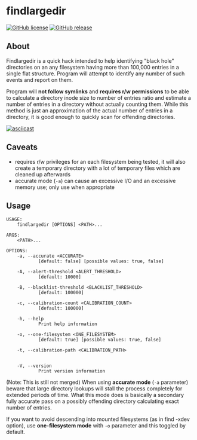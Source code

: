 # findlargedir

[![GitHub license](https://img.shields.io/github/license/dkorunic/findlargedir.svg)](https://github.com/dkorunic/findlargedir/blob/master/LICENSE.txt)
[![GitHub release](https://img.shields.io/github/release/dkorunic/findlargedir.svg)](https://github.com/dkorunic/findlargedir/releases/latest)

## About

Findlargedir is a quick hack intended to help identifying "black hole" directories on an any filesystem having more than 100,000 entries in a single flat structure. Program will attempt to identify any number of such events and report on them.

Program will **not follow symlinks** and **requires r/w permissions** to be able to calculate a directory inode size to number of entries ratio and estimate a number of entries in a directory without actually counting them. While this method is just an approximation of the actual number of entries in a directory, it is good enough to quickly scan for offending directories.

[![asciicast](https://asciinema.org/a/boGSGyxVZ8oY2K0XqhYcdWNGl.svg)](https://asciinema.org/a/boGSGyxVZ8oY2K0XqhYcdWNGl)

## Caveats

- requires r/w privileges for an each filesystem being tested, it will also create a temporary directory with a lot of temporary files which are cleaned up afterwards
- accurate mode (`-a`) can cause an excessive I/O and an excessive memory use; only use when appropriate


## Usage

```shell
USAGE:
    findlargedir [OPTIONS] <PATH>...

ARGS:
    <PATH>...

OPTIONS:
    -a, --accurate <ACCURATE>
            [default: false] [possible values: true, false]

    -A, --alert-threshold <ALERT_THRESHOLD>
            [default: 10000]

    -B, --blacklist-threshold <BLACKLIST_THRESHOLD>
            [default: 100000]

    -c, --calibration-count <CALIBRATION_COUNT>
            [default: 100000]

    -h, --help
            Print help information

    -o, --one-filesystem <ONE_FILESYSTEM>
            [default: true] [possible values: true, false]

    -t, --calibration-path <CALIBRATION_PATH>


    -V, --version
            Print version information
```

(Note: This is still not merged) When using **accurate mode** (`-a` parameter) beware that large directory lookups will stall the process completely for extended periods of time. What this mode does is basically a secondary fully accurate pass on a possibly offending directory calculating exact number of entries.

If you want to avoid descending into mounted filesystems (as in find -xdev option), use **one-filesystem mode** with `-o` parameter and this toggled by default.

